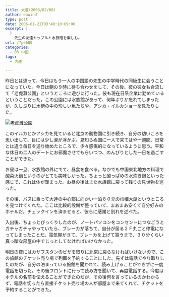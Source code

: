 ```yaml
---
title: 大連(2003/02/08)
author: eawind
type: post
date: 2006-01-22T03:40:10+09:00
excerpt: |
  |
    先生の友達カップルと水族館を楽しむ。
url: /?p=680
categories:
  - 03.中国
tags:
  - 大連

---
```

昨日とは違って、今日はもう一人の中国語の先生の中学時代の同級生に会うことになっていた。今日は朝の９時に待ち合わせをして、その後、彼の彼女も合流して「老虎灘公園」というところに遊びに行った。彼も現在日系企業に勤めているということだった。この公園には水族館があって、何年ぶりか忘れてしまったが、久しぶりに水槽の中の珍しい魚たちや、アシカ・イルカショーを見たりした。

![老虎灘公園](/img/wp/2006/01/200302080443521.jpg)

このイルカとかアシカを見ていると北京の動物園に引き続き、自分の幼いころを思い出して、目には少し涙が浮かぶ。見知らぬ国に一人で来てはや一週間、日常とは違う毎日を送り始めたところで、少々感傷的になっているように思う。平和な休日の二人のデートにお邪魔させてもらいつつ、のんびりとした一日を過ごすことができた。

お昼は一旦、水族館の外にでて、昼食を食べる。なかでも中国東北地方の料理で酸菜火鍋というのがとても美味しかった。ちょっと酸っぱめの水炊き鍋といった感じで、これは体が暖まった。お昼の後はまた水族館に戻って残りの見世物を巡った。

その後、バスに乗って大連の中心部に向かい一泊８０元の巾幗大厦というところを見つけてくれた。ここは比較的設備が整っていて、まあまあ安くて自分好みのホテルだ。チェックインを済ませると、彼らに感謝と別れを述べた。

入出後、ちょっとびっくりしたのが、ノートパソコンをコンセントにつなごうとガチャガチャやっていたら、ブレーカが落ちて、自分が居る２Ｆ丸ごと停電になってしまったことだ。電気屋がきて、ブレーカを上げて貰うまで、３０分くらい真っ暗な部屋の中でじっとしてなければいけなかった。

明日の夜にはカザフスタンのビザを取りに北京に戻らなければいけないので、この旅館のチケット売り場で列車を予約することにした。先ずは電話でやり取りしたのだが、自分の泊まっている旅館を聞かれて、読み上げることができずに一度電話を切った。その後フロントに行って読み方を聞いて、再度電話する。今度はホテルの名前を伝えることができたのだが、その後何を言っているのかわからず、電話を切ったら直接チケット売り場の人が部屋まで来てくれて、チケットを予約することができた。
